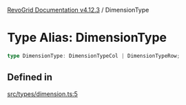 [RevoGrid Documentation v4.12.3](README.md) / DimensionType

# Type Alias: DimensionType

```ts
type DimensionType: DimensionTypeCol | DimensionTypeRow;
```

## Defined in

[src/types/dimension.ts:5](https://github.com/revolist/revogrid/blob/d8faaf908685ef9767dc3ea8ccad1628e41fbf76/src/types/dimension.ts#L5)
